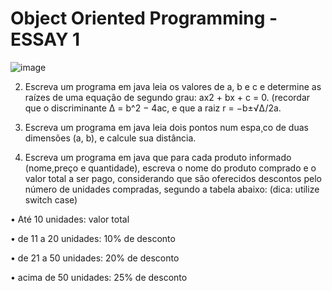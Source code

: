 # Object Oriented Programming - ESSAY 1
![image](https://github.com/aricoelhog/POO_Essay1/assets/139346671/fde6815c-6cc5-4196-a6a1-c0a841c185cb)

2. Escreva um programa em java leia os valores de a, b e c e determine as raízes de uma equação de segundo grau: ax2 + bx + c = 0. (recordar que o discriminante ∆ = b^2 − 4ac, e que a raiz r = −b±√∆/2a.

3. Escreva um programa em java leia dois pontos num espa¸co de duas dimensões (a, b), e calcule sua distância.
  
4. Escreva um programa em java que para cada produto informado (nome,preço e quantidade), escreva o nome do produto comprado e o valor total
a ser pago, considerando que são oferecidos descontos pelo número de unidades compradas, segundo a tabela abaixo: (dica: utilize switch case)

• Até 10 unidades: valor total

• de 11 a 20 unidades: 10% de desconto

• de 21 a 50 unidades: 20% de desconto

• acima de 50 unidades: 25% de desconto

